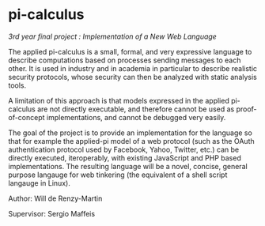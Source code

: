 pi-calculus
===========

*3rd year final project : Implementation of a New Web Language*

The applied pi-calculus is a small, formal, and very expressive language to describe computations based on processes sending messages to each other. It is used in industry and in academia in particular to describe realistic security protocols, whose security can then be analyzed with static analysis tools.

A limitation of this approach is that models expressed in the applied pi-calculus are not directly executable, and therefore cannot be used as proof-of-concept implementations, and cannot be debugged very easily.

The goal of the project is to provide an implementation for the language so that for example the applied-pi model of a web protocol (such as the OAuth authentication protocol used by Facebook, Yahoo, Twitter, etc.) can be directly executed, iteroperably, with existing JavaScript and PHP based implementations. The resulting language will be a novel, concise, general purpose langauge for web tinkering (the equivalent of a shell script langauge in Linux).

Author: Will de Renzy-Martin

Supervisor: Sergio Maffeis
